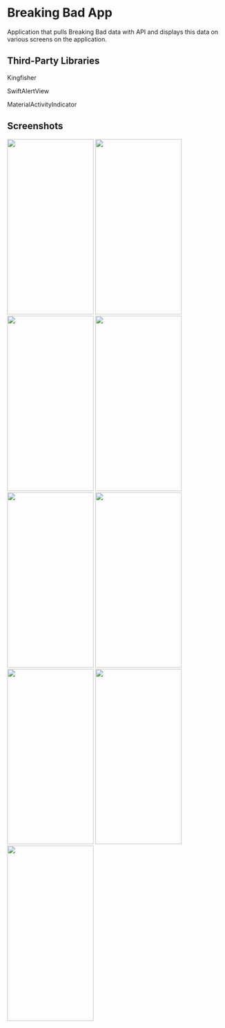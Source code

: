 # Breaking Bad App

Application that pulls Breaking Bad data with API and displays this data on various screens on the application.

## Third-Party Libraries
Kingfisher

SwiftAlertView

MaterialActivityIndicator


## Screenshots

<img src="https://user-images.githubusercontent.com/43580854/204161270-61cb2c61-1706-4fa8-be80-4c16f12a5c7e.png" width="200" height="406" />
<img src="https://user-images.githubusercontent.com/43580854/204161315-4d4bf26a-22e5-42ac-8e3e-c97e2835aba4.png" width="200" height="406" />
<img src="https://user-images.githubusercontent.com/43580854/204161320-7684adbf-90b7-457f-a95f-65395f3c4a1d.png" width="200" height="406" />
<img src="https://user-images.githubusercontent.com/43580854/204161324-8fc26197-2473-42d7-854e-1e5143b72389.png" width="200" height="406" />
<img src="https://user-images.githubusercontent.com/43580854/204161327-c68e90ef-ffcd-40ff-9a49-eebfd3d8d21b.png" width="200" height="406" />
<img src="https://user-images.githubusercontent.com/43580854/205512675-fb40c212-ee65-45b4-925a-a882ce94fae6.png" width="200" height="406" />
<img src="https://user-images.githubusercontent.com/43580854/205512676-c21a0efa-8ef1-40e5-ae62-801c0b5334b6.png" width="200" height="406" />
<img src="https://user-images.githubusercontent.com/43580854/205512679-e379b854-56db-46cb-8399-8a4cd7892e3d.png" width="200" height="406" />
<img src="https://user-images.githubusercontent.com/43580854/205512681-a5a9571d-b110-46b4-891c-df796c438a0b.png" width="200" height="406" />
